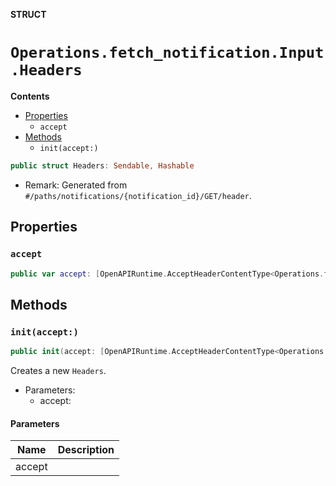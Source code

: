 **STRUCT**

# `Operations.fetch_notification.Input.Headers`

**Contents**

- [Properties](#properties)
  - `accept`
- [Methods](#methods)
  - `init(accept:)`

```swift
public struct Headers: Sendable, Hashable
```

- Remark: Generated from `#/paths/notifications/{notification_id}/GET/header`.

## Properties
### `accept`

```swift
public var accept: [OpenAPIRuntime.AcceptHeaderContentType<Operations.fetch_notification.AcceptableContentType>]
```

## Methods
### `init(accept:)`

```swift
public init(accept: [OpenAPIRuntime.AcceptHeaderContentType<Operations.fetch_notification.AcceptableContentType>] = .defaultValues())
```

Creates a new `Headers`.

- Parameters:
  - accept:

#### Parameters

| Name | Description |
| ---- | ----------- |
| accept |  |